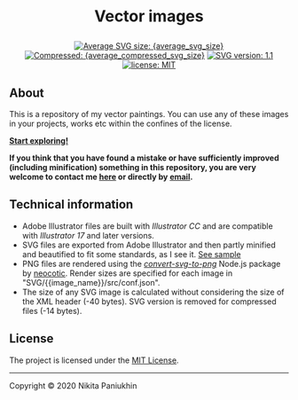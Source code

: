 <h1 class="gp_hidden"><p align="center">Vector images</p></h1>

<div class="badges gp_hidden" align="center">
	<a href="./SVG" title="Average SVG size: {average_svg_size}"><img alt="Average SVG size: {average_svg_size}" src="https://img.shields.io/static/v1?cacheSeconds=10800&style=flat&label=Average%20SVG%20size&message={average_svg_size_url}&color=0aa"></a>
	<a href="./SVG" title="Average compressed SVG size: {average_compressed_svg_size}"><img alt="Compressed: {average_compressed_svg_size}" src="https://img.shields.io/static/v1?cacheSeconds=10800&style=flat&label=Compressed&message={average_compressed_svg_size_url}&color=bb0"></a>
	<a href="./src/SVG_sample.md" target="_blank" title="SVG version: 1.1"><img alt="SVG version: 1.1" src="https://img.shields.io/static/v1??cacheSeconds=86400&style=flat&label=SVG&message=v1.1&color=orange"></a>
	<a href="http://n-panuhin.info/license.html" target="_blank" title="license: MIT"><img alt="license: MIT" src="https://img.shields.io/static/v1?cacheSeconds=604800&style=flat&label=license&message=MIT&color=informational"></a>
</div>

## About
This is a repository of my vector paintings.
You can use any of these images in your projects, works etc within the confines of the license.

**[Start exploring!](./SVG "See SVG images")**

**If you think that you have found a mistake or have sufficiently improved (including minification) something in this repository, you are very welcome to contact me <a href="http://n-panuhin.info" title="Nikita Panuhin" target="_blank">here</a> or directly by [email](mailto:n.panuhin@mail.ru "Mailto: Nikita Panuhin").**

## Technical information

-   Adobe Illustrator files are built with *Illustrator CC* and are compatible with *Illustrator 17* and later versions.
-   SVG files are exported from Adobe Illustrator and then partly minified and beautified to fit some standards, as I see it. <a href="https://github.com/Nikita-Panyuhin/vector/blob/master/src/SVG_sample.md" title="See SVG file sample" target="_blank">See sample</a>
-   PNG files are rendered using the *<a href="https://github.com/neocotic/convert-svg/tree/master/packages/convert-svg-to-png" title="Node.js: convert-svg-to-png by neocotic" target="_blank">convert-svg-to-png</a>* Node.js package by <a href="https://github.com/neocotic" title="Github user: neocotic" target="_blank">neocotic</a>. Render sizes are specified for each image in "SVG/{{image\_name}}/src/conf.json".
-   The size of any SVG image is calculated without considering the size of the XML header (-40 bytes). SVG version is removed for compressed files (-14 bytes).

## License

The project is licensed under the [MIT License](http://n-panuhin.info/license.html "MIT License").

---

Copyright &copy; 2020 Nikita Paniukhin
